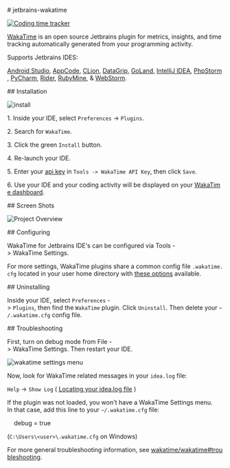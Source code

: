 # jetbrains-wakatime 
  
 [![Coding time tracker](https://wakatime.com/badge/github/wakatime/jetbrains-wakatime.svg)](https://wakatime.com/badge/github/wakatime/jetbrains-wakatime) 
  
 [WakaTime][wakatime] is an open source Jetbrains plugin for metrics, insights, and time tracking automatically generated from your programming activity. 
  
 Supports Jetbrains IDES: 
  
 [Android Studio][android studio], [AppCode][appcode], [CLion][clion], [DataGrip][datagrip], [GoLand][goland], [IntelliJ IDEA][wakatime], [PhpStorm][phpstorm], [PyCharm][pycharm], [Rider][rider], [RubyMine][rubymine], & [WebStorm][webstorm]. 
  
  
 ## Installation 
  
 ![install](./install.gif) 
  
 1. Inside your IDE, select `Preferences` -> `Plugins`. 
  
 2. Search for `WakaTime`. 
  
 3. Click the green `Install` button. 
  
 4. Re-launch your IDE. 
  
 5. Enter your [api key](https://wakatime.com/settings#apikey) in `Tools -> WakaTime API Key`, then click `Save`. 
  
 6. Use your IDE and your coding activity will be displayed on your [WakaTime dashboard](https://wakatime.com). 
  
  
 ## Screen Shots 
  
 ![Project Overview](https://wakatime.com/static/img/ScreenShots/Screen-Shot-2016-03-21.png) 
  
  
 ## Configuring 
  
 WakaTime for Jetbrains IDE's can be configured via Tools -> WakaTime Settings. 
  
 For more settings, WakaTime plugins share a common config file `.wakatime.cfg` located in your user home directory with [these options](https://github.com/wakatime/wakatime#configuring) available. 
  
  
 ## Uninstalling 
  
 Inside your IDE, select `Preferences` -> `Plugins`, then find the `WakaTime` plugin. Click `Uninstall`. Then delete your `~/.wakatime.cfg` config file. 
  
  
 ## Troubleshooting 
  
 First, turn on debug mode from File -> WakaTime Settings. Then restart your IDE. 
  
 ![wakatime settings menu](https://wakatime.com/static/img/ScreenShots/jetbrains-wakatime-menu.png?v=1) 
  
 Now, look for WakaTime related messages in your `idea.log` file: 
  
 `Help` -> `Show Log` ( [Locating your idea.log file](https://intellij-support.jetbrains.com/hc/en-us/articles/207241085-Locating-IDE-log-files) ) 
  
 If the plugin was not loaded, you won't have a WakaTime Settings menu. 
 In that case, add this line to your `~/.wakatime.cfg` file: 
  
     debug = true 
  
 (`C:\Users\<user>\.wakatime.cfg` on Windows) 
  
 For more general troubleshooting information, see [wakatime/wakatime#troubleshooting](https://github.com/wakatime/wakatime#troubleshooting). 
  
 [wakatime]: https://wakatime.com/intellij-idea 
 [android studio]: https://wakatime.com/android-studio 
 [appcode]: https://wakatime.com/appcode 
 [clion]: https://wakatime.com/clion 
 [datagrip]: https://wakatime.com/datagrip 
 [goland]: https://wakatime.com/goland 
 [phpstorm]: https://wakatime.com/phpstorm 
 [pycharm]: https://wakatime.com/pycharm 
 [rider]: https://wakatime.com/rider 
 [rubymine]: https://wakatime.com/rubymine 
 [webstorm]: https://wakatime.com/webstorm
